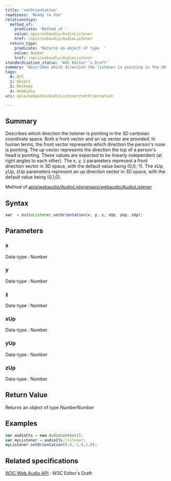 ```yaml
---
title: 'setOrientation'
readiness: 'Ready to Use'
relationships:
  method_of:
    predicate: 'Method of '
    value: apis/webaudio/AudioListener
    href: /apis/webaudio/AudioListener
  return_type:
    predicate: 'Returns an object of type  '
    value: Number
    href: /apis/webaudio/AudioListener
standardization_status: 'W3C Editor''s Draft'
summary: 'Describes which direction the listener is pointing in the 3D cartesian coordinate space. Both a front vector and an up vector are provided. In human terms, the front vector represents which direction the person''s nose is pointing. The up vector represents the direction the top of a person''s head is pointing. These values are expected to be linearly independent (at right angles to each other). The x, y, z parameters represent a front direction vector in 3D space, with the default value being (0,0,-1). The xUp, yUp, zUp parameters represent an up direction vector in 3D space, with the default value being (0,1,0).'
tags:
  0: API
  1: Object
  2: Methods
  4: WebAudio
uri: apis/webaudio/AudioListener/setOrientation

---
```

## Summary

Describes which direction the listener is pointing in the 3D cartesian coordinate space. Both a front vector and an up vector are provided. In human terms, the front vector represents which direction the person's nose is pointing. The up vector represents the direction the top of a person's head is pointing. These values are expected to be linearly independent (at right angles to each other). The x, y, z parameters represent a front direction vector in 3D space, with the default value being (0,0,-1). The xUp, yUp, zUp parameters represent an up direction vector in 3D space, with the default value being (0,1,0).

Method of [apis/webaudio/AudioListener](/apis/webaudio/AudioListener)[apis/webaudio/AudioListener](/apis/webaudio/AudioListener)

## Syntax

``` js
var  = AudioListener.setOrientation(x, y, z, xUp, yUp, zUp);
```

## Parameters

### x

 Data-type
:   Number

### y

 Data-type
:   Number

### z

 Data-type
:   Number

### xUp

 Data-type
:   Number

### yUp

 Data-type
:   Number

### zUp

 Data-type
:   Number

## Return Value

Returns an object of type NumberNumber

## Examples

``` js
var audioCtx = new AudioContext();
var myListener = audioCtx.listener;
myListener.setOrientation(0,0,-1,0,1,0);
```

## Related specifications

[W3C Web Audio API](http://webaudio.github.io/web-audio-api/)
:   W3C Editor's Draft
